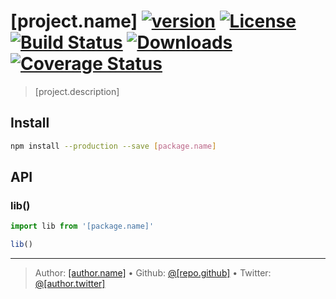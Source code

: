 # [project.name] [![version][npm-version]][npm-url] [![License][license-image]][license-url] [![Build Status][travis-image]][travis-url] [![Downloads][npm-downloads]][npm-url] [![Coverage Status][codeclimate-coverage]][codeclimate-url]

> [project.description]

## Install

```bash
npm install --production --save [package.name]
```

## API

### lib()

```js
import lib from '[package.name]'

lib()
```

---
> Author: [[author.name]]([author.website]) &bull; 
> Github: [@[repo.github]](https://github.com/[repo.github]) &bull; 
> Twitter: [@[author.twitter]](https://twitter.com/[author.twitter])

[license-url]: [license.url]
[license-image]: https://img.shields.io/github/license/[repo.github]/[repo.name].svg?style=flat-square

[travis-url]: https://travis-ci.org/[repo.github]/[repo.name]
[travis-image]: https://img.shields.io/travis/[repo.github]/[repo.name].svg?style=flat-square

[npm-url]: https://www.npmjs.com/package/[package.name]
[npm-version]: https://img.shields.io/npm/v/[package.name].svg?style=flat-square
[npm-downloads]: https://img.shields.io/npm/dm/[package.name].svg?style=flat-square

[codeclimate-url]: https://codeclimate.com/github/[repo.github]/[repo.name]
[codeclimate-coverage]: https://api.codeclimate.com/v1/badges/[REPLACEME]/test_coverage?style=flat-square
